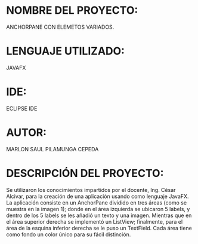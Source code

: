 # NOMBRE DEL PROYECTO:
  ANCHORPANE CON ELEMETOS VARIADOS.
# LENGUAJE UTILIZADO:
  JAVAFX
# IDE:
  ECLIPSE IDE
# AUTOR:
  MARLON SAUL PILAMUNGA CEPEDA
# DESCRIPCIÓN DEL PROYECTO:
Se utilizaron los conocimientos impartidos por el docente, Ing. César Alcivar, para la  creación de una aplicación usando como lenguaje JavaFX. La aplicación consiste en un AnchorPane dividido en tres áreas (como se muestra en la imagen 1); donde en el área izquierda se ubicaron 5 labels, y dentro de los 5 labels se les añadió un texto y una imagen. Mientras que en el área superior derecha se implementó un ListView; finalmente, para el área de la esquina inferior derecha se le puso un TextField. Cada área tiene como fondo un color único para su fácil distinción.
